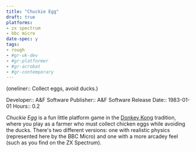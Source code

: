 ```yaml
---
title: "Chuckie Egg"
draft: true
platforms:
- zx spectrum
- bbc micro
date-spec: y
tags:
- rough
- #gr-uk-dev 
- #gr-platformer 
- #gr-acrobat 
- #gr-contemporary 
---
```


(oneliner:: Collect eggs, avoid ducks.)

Developer:: A&F Software
Publisher:: A&F Software
Release Date:: 1983-01-01
Hours:: 0.2

*Chuckie Egg* is a fun little platform game in the [Donkey Kong](gamerecs/Donkey%20Kong.md) tradition, where you play as a farmer who must collect chicken eggs while avoiding the ducks. There's two different versions: one with realistic physics (represented here by the BBC Micro) and one with a more arcadey feel (such as you find on the ZX Spectrum).